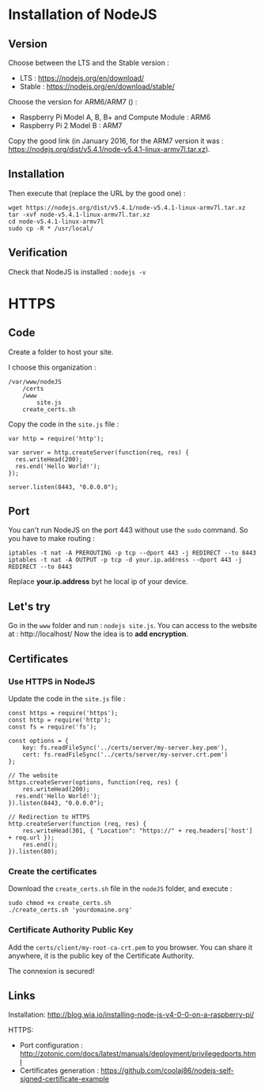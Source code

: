 Installation of NodeJS
======================

Version
-------

Choose between the LTS and the Stable version :
* LTS : https://nodejs.org/en/download/
* Stable : https://nodejs.org/en/download/stable/

Choose the version for ARM6/ARM7 () :
* Raspberry Pi Model A, B, B+ and Compute Module : ARM6
* Raspberry Pi 2 Model B : ARM7

Copy the good link (in January 2016, for the ARM7 version it was : https://nodejs.org/dist/v5.4.1/node-v5.4.1-linux-armv7l.tar.xz).

Installation
------------

Then execute that (replace the URL by the good one) :

    wget https://nodejs.org/dist/v5.4.1/node-v5.4.1-linux-armv7l.tar.xz
    tar -xvf node-v5.4.1-linux-armv7l.tar.xz
    cd node-v5.4.1-linux-armv7l
    sudo cp -R * /usr/local/

Verification
------------

Check that NodeJS is installed : `nodejs -v`

HTTPS
=====

Code
----

Create a folder to host your site.

I choose this organization :

    /var/www/nodeJS
        /certs
        /www
            site.js
        create_certs.sh

Copy the code in the `site.js` file :

    var http = require('http');
    
    var server = http.createServer(function(req, res) {
      res.writeHead(200);
      res.end('Hello World!');
    });
    
    server.listen(8443, "0.0.0.0");

Port
----

You can't run NodeJS on the port 443 without use the `sudo` command. So you have to make routing :

    iptables -t nat -A PREROUTING -p tcp --dport 443 -j REDIRECT --to 8443
    iptables -t nat -A OUTPUT -p tcp -d your.ip.address --dport 443 -j REDIRECT --to 8443

Replace **your.ip.address** byt he local ip of your device.

Let's try
---------

Go in the `www` folder and run : `nodejs site.js`. You can access to the website at : http://localhost/
Now the idea is to **add encryption**.

Certificates
------------

### Use HTTPS in NodeJS

Update the code in the `site.js` file :

    const https = require('https');
    const http = require('http');
    const fs = require('fs');
    
    const options = {
        key: fs.readFileSync('../certs/server/my-server.key.pem'),
        cert: fs.readFileSync('../certs/server/my-server.crt.pem')
    };
    
    // The website
    https.createServer(options, function(req, res) {
        res.writeHead(200);
      res.end('Hello World!');
    }).listen(8443, "0.0.0.0");
    
    // Redirection to HTTPS
    http.createServer(function (req, res) {
        res.writeHead(301, { "Location": "https://" + req.headers['host'] + req.url });
        res.end();
    }).listen(80);


### Create the certificates

Download the `create_certs.sh` file in the `nodeJS` folder, and execute :

    sudo chmod +x create_certs.sh
    ./create_certs.sh 'yourdomaine.org'

### Certificate Authority Public Key

Add the `certs/client/my-root-ca-crt.pem` to you browser. You can share it anywhere, it is the public key of the Certificate Authority.

The connexion is secured!

Links
-----

Installation: http://blog.wia.io/installing-node-js-v4-0-0-on-a-raspberry-pi/

HTTPS:
* Port configuration : http://zotonic.com/docs/latest/manuals/deployment/privilegedports.html
* Certificates generation : https://github.com/coolaj86/nodejs-self-signed-certificate-example
